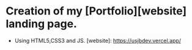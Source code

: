 # Creation of my [Portfolio][website] landing page.

- Using HTML5,CSS3 and JS.
[website]: https://usjbdev.vercel.app/
